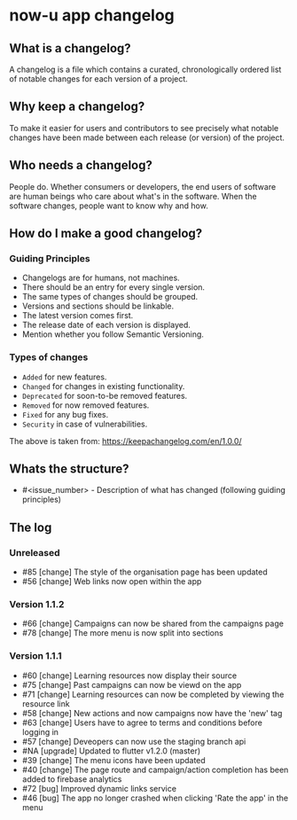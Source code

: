 # now-u app changelog

## What is a changelog?

A changelog is a file which contains a curated, chronologically ordered list of
notable changes for each version of a project.

## Why keep a changelog?

To make it easier for users and contributors to see precisely what notable
changes have been made between each release (or version) of the project.

## Who needs a changelog?

People do. Whether consumers or developers, the end users of software are human
beings who care about what's in the software. When the software changes, people
want to know why and how.

## How do I make a good changelog?

### Guiding Principles

- Changelogs are for humans, not machines.
- There should be an entry for every single version.
- The same types of changes should be grouped.
- Versions and sections should be linkable.
- The latest version comes first.
- The release date of each version is displayed.
- Mention whether you follow Semantic Versioning.

### Types of changes

- `Added` for new features.  
- `Changed` for changes in existing functionality.
- `Deprecated` for soon-to-be removed features.  
- `Removed` for now removed features.  
- `Fixed` for any bug fixes.  
- `Security` in case of vulnerabilities.

The above is taken from: https://keepachangelog.com/en/1.0.0/

## Whats the structure?

- #<issue_number> - Description of what has changed (following guiding
  principles)

## The log

### Unreleased

- #85 [change]  The style of the organisation page has been updated
- #56 [change]  Web links now open within the app

### Version 1.1.2

- #66 [change]  Campaigns can now be shared from the campaigns page
- #78 [change]  The more menu is now split into sections

### Version 1.1.1

- #60 [change]  Learning resources now display their source
- #75 [change]  Past campaigns can now be viewd on the app
- #71 [change]  Learning resources can now be completed by viewing the resource
  link
- #58 [change]  New actions and now campaigns now have the 'new' tag 
- #63 [change]  Users have to agree to terms and conditions before logging in
- #57 [change]  Deveopers can now use the staging branch api
- #NA [upgrade] Updated to flutter v1.2.0 (master)
- #39 [change]  The menu icons have been updated
- #40 [change]  The page route and campaign/action completion has been added to
  firebase analytics
- #72 [bug]     Improved dynamic links service
- #46 [bug]     The app no longer crashed when clicking 'Rate the app' in the
  menu

